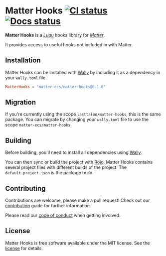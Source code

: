 # Matter Hooks [![CI status][ci-badge]][ci] [![Docs status][docs-badge]][docs]

**Matter Hooks** is a _[Luau]_ hooks library for _[Matter]_.

It provides access to useful hooks not included in with Matter.

[ci-badge]: https://github.com/matter-ecs/matter-hooks/actions/workflows/ci.yaml/badge.svg
[docs-badge]: https://github.com/matter-ecs/matter-hooks/actions/workflows/docs.yaml/badge.svg
[ci]: https://github.com/matter-ecs/matter-hooks/actions/workflows/ci.yaml
[docs]: https://matter-ecs.github.io/matter-hooks/
[luau]: https://luau-lang.org/
[matter]: https://eryn.io/matter/

## Installation

Matter Hooks can be installed with [Wally] by including it as a dependency in
your `wally.toml` file.

```toml
MatterHooks = "matter-ecs/matter-hooks@0.1.0"
```

## Migration

If you're currently using the scope `lasttalon/matter-hooks`, this is the same
package. You can migrate by changing your `wally.toml` file to use the scope
`matter-ecs/matter-hooks`.

## Building

Before building, you'll need to install all dependencies using [Wally].

You can then sync or build the project with [Rojo]. Matter Hooks contains
several project files with different builds of the project. The
`default.project.json` is the package build.

[rojo]: https://rojo.space/
[wally]: https://wally.run/

## Contributing

Contributions are welcome, please make a pull request! Check out our
[contribution] guide for further information.

Please read our [code of conduct] when getting involved.

[contribution]: CONTRIBUTING.md
[code of conduct]: CODE_OF_CONDUCT.md

## License

Matter Hooks is free software available under the MIT license. See the [license]
for details.

[license]: LICENSE.md
